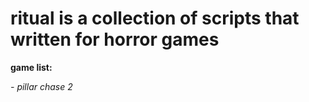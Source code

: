 # ritual is a collection of scripts that written for horror games
**game list:**


*- pillar chase 2*
